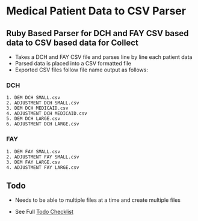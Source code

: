 # Medical Patient Data to CSV Parser

## Ruby Based Parser for DCH and FAY CSV based data to CSV based data for Collect
  - Takes a DCH and FAY CSV file and parses line by line each patient data
  - Parsed data is placed into a CSV formatted file
  - Exported CSV files follow file name output as follows:

### DCH
    1. DEM DCH SMALL.csv
    2. ADJUSTMENT DCH SMALL.csv
    3. DEM DCH MEDICAID.csv
    4. ADJUSTMENT DCH MEDICAID.csv
    5. DEM DCH LARGE.csv
    6. ADJUSTMENT DCH LARGE.csv

### FAY
    1. DEM FAY SMALL.csv
    2. ADJUSTMENT FAY SMALL.csv
    3. DEM FAY LARGE.csv
    4. ADJUSTMENT FAY LARGE.csv

## Todo
  + Needs to be able to multiple files at a time and create multiple files
  - See Full [Todo Checklist](https://github.com/bradbajuz/med-parser/blob/master/Todo.md)